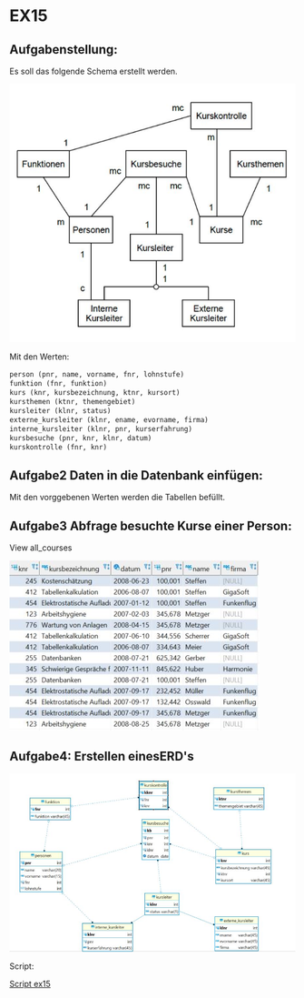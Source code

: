 # EX15

## Aufgabenstellung:

Es soll das folgende Schema erstellt werden. 

![**ERM Aufgabe 3**](/image/ex15_Aufgabenstellung.JPG)


Mit den Werten:

    person (pnr, name, vorname, fnr, lohnstufe)
    funktion (fnr, funktion)
    kurs (knr, kursbezeichnung, ktnr, kursort)
    kursthemen (ktnr, themengebiet)
    kursleiter (klnr, status)
    externe_kursleiter (klnr, ename, evorname, firma)
    interne_kursleiter (klnr, pnr, kurserfahrung)
    kursbesuche (pnr, knr, klnr, datum)
    kurskontrolle (fnr, knr)

## Aufgabe2 Daten in die Datenbank einfügen:

Mit den vorggebenen Werten werden die Tabellen befüllt.

## Aufgabe3 Abfrage besuchte Kurse einer Person:

View all_courses

![**all_courses_view**](/image/ex15_all_courses_view.JPG)

## Aufgabe4: Erstellen einesERD's

![**ERD**](/image/ex15_Aufgabe4.JPG)

Script:

[Script ex15](/Scripts/ex15.sql)
